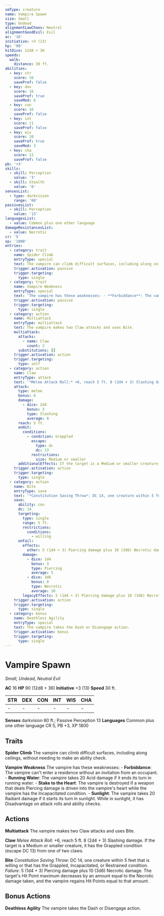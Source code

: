 ```yaml
---
smType: creature
name: Vampire Spawn
size: Small
type: Undead
alignmentLawChaos: Neutral
alignmentGoodEvil: Evil
ac: '16'
initiative: +3 (13)
hp: '90'
hitDice: 12d8 + 36
speeds:
  walk:
    distance: 30 ft.
abilities:
  - key: str
    score: 16
    saveProf: false
  - key: dex
    score: 16
    saveProf: true
    saveMod: 6
  - key: con
    score: 16
    saveProf: false
  - key: int
    score: 11
    saveProf: false
  - key: wis
    score: 10
    saveProf: true
    saveMod: 3
  - key: cha
    score: 12
    saveProf: false
pb: '+3'
skills:
  - skill: Perception
    value: '3'
  - skill: Stealth
    value: '6'
sensesList:
  - type: darkvision
    range: '60'
passivesList:
  - skill: Perception
    value: '13'
languagesList:
  - value: Common plus one other language
damageResistancesList:
  - value: Necrotic
cr: '5'
xp: '1800'
entries:
  - category: trait
    name: Spider Climb
    entryType: special
    text: The vampire can climb difficult surfaces, including along ceilings, without needing to make an ability check.
    trigger.activation: passive
    trigger.targeting:
      type: single
  - category: trait
    name: Vampire Weakness
    entryType: special
    text: 'The vampire has these weaknesses: - **Forbiddance**: The vampire can''t enter a residence without an invitation from an occupant. - **Running Water**: The vampire takes 20 Acid damage if it ends its turn in running water. - **Stake to the Heart**: The vampire is destroyed if a weapon that deals Piercing damage is driven into the vampire''s heart while the vampire has the Incapacitated condition. - **Sunlight**: The vampire takes 20 Radiant damage if it starts its turn in sunlight. While in sunlight, it has Disadvantage on attack rolls and ability checks.'
    trigger.activation: passive
    trigger.targeting:
      type: single
  - category: action
    name: Multiattack
    entryType: multiattack
    text: The vampire makes two Claw attacks and uses Bite.
    multiattack:
      attacks:
        - name: Claw
          count: 2
      substitutions: []
    trigger.activation: action
    trigger.targeting:
      type: self
  - category: action
    name: Claw
    entryType: attack
    text: '*Melee Attack Roll:* +6, reach 5 ft. 8 (2d4 + 3) Slashing damage. If the target is a Medium or smaller creature, it has the Grappled condition (escape DC 13) from one of two claws.'
    attack:
      type: melee
      bonus: 6
      damage:
        - dice: 2d4
          bonus: 3
          type: Slashing
          average: 8
      reach: 5 ft.
      onHit:
        conditions:
          - condition: Grappled
            escape:
              type: dc
              dc: 13
            restrictions:
              size: Medium or smaller
      additionalEffects: If the target is a Medium or smaller creature, it has the Grappled condition (escape DC 13) from one of two claws.
    trigger.activation: action
    trigger.targeting:
      type: single
  - category: action
    name: Bite
    entryType: save
    text: '*Constitution Saving Throw*: DC 14, one creature within 5 feet that is willing or that has the Grappled, Incapacitated, or Restrained condition. *Failure:*  5 (1d4 + 3) Piercing damage plus 10 (3d6) Necrotic damage. The target''s Hit Point maximum decreases by an amount equal to the Necrotic damage taken, and the vampire regains Hit Points equal to that amount.'
    save:
      ability: con
      dc: 14
      targeting:
        type: single
        range: 5 ft.
        restrictions:
          conditions:
            - willing
      onFail:
        effects:
          other: 5 (1d4 + 3) Piercing damage plus 10 (3d6) Necrotic damage. The target's Hit Point maximum decreases by an amount equal to the Necrotic damage taken, and the vampire regains Hit Points equal to that amount.
        damage:
          - dice: 1d4
            bonus: 3
            type: Piercing
            average: 5
          - dice: 3d6
            bonus: 0
            type: Necrotic
            average: 10
        legacyEffects: 5 (1d4 + 3) Piercing damage plus 10 (3d6) Necrotic damage. The target's Hit Point maximum decreases by an amount equal to the Necrotic damage taken, and the vampire regains Hit Points equal to that amount.
    trigger.activation: action
    trigger.targeting:
      type: single
  - category: bonus
    name: Deathless Agility
    entryType: special
    text: The vampire takes the Dash or Disengage action.
    trigger.activation: bonus
    trigger.targeting:
      type: single
---
```


# Vampire Spawn
*Small, Undead, Neutral Evil*

**AC** 16
**HP** 90 (12d8 + 36)
**Initiative** +3 (13)
**Speed** 30 ft.

| STR | DEX | CON | INT | WIS | CHA |
| --- | --- | --- | --- | --- | --- |
| - | - | - | - | - | - |

**Senses** darkvision 60 ft.; Passive Perception 13
**Languages** Common plus one other language
CR 5, PB +3, XP 1800

## Traits

**Spider Climb**
The vampire can climb difficult surfaces, including along ceilings, without needing to make an ability check.

**Vampire Weakness**
The vampire has these weaknesses: - **Forbiddance**: The vampire can't enter a residence without an invitation from an occupant. - **Running Water**: The vampire takes 20 Acid damage if it ends its turn in running water. - **Stake to the Heart**: The vampire is destroyed if a weapon that deals Piercing damage is driven into the vampire's heart while the vampire has the Incapacitated condition. - **Sunlight**: The vampire takes 20 Radiant damage if it starts its turn in sunlight. While in sunlight, it has Disadvantage on attack rolls and ability checks.

## Actions

**Multiattack**
The vampire makes two Claw attacks and uses Bite.

**Claw**
*Melee Attack Roll:* +6, reach 5 ft. 8 (2d4 + 3) Slashing damage. If the target is a Medium or smaller creature, it has the Grappled condition (escape DC 13) from one of two claws.

**Bite**
*Constitution Saving Throw*: DC 14, one creature within 5 feet that is willing or that has the Grappled, Incapacitated, or Restrained condition. *Failure:*  5 (1d4 + 3) Piercing damage plus 10 (3d6) Necrotic damage. The target's Hit Point maximum decreases by an amount equal to the Necrotic damage taken, and the vampire regains Hit Points equal to that amount.

## Bonus Actions

**Deathless Agility**
The vampire takes the Dash or Disengage action.
